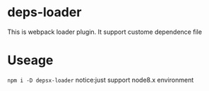 # deps-loader
This is webpack loader plugin. It support custome dependence file

# Useage

`
 npm i -D depsx-loader
`
notice:just support node8.x environment

